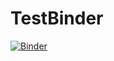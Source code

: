 # TestBinder
[![Binder](https://mybinder.org/badge_logo.svg)](https://mybinder.org/v2/gh/ajfrai/TestBinder.git/master)
